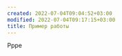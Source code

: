 ```yaml
---
created: 2022-07-04T09:04:52+03:00
modified: 2022-07-04T09:17:15+03:00
title: Пример работы
---
```


Ррре
